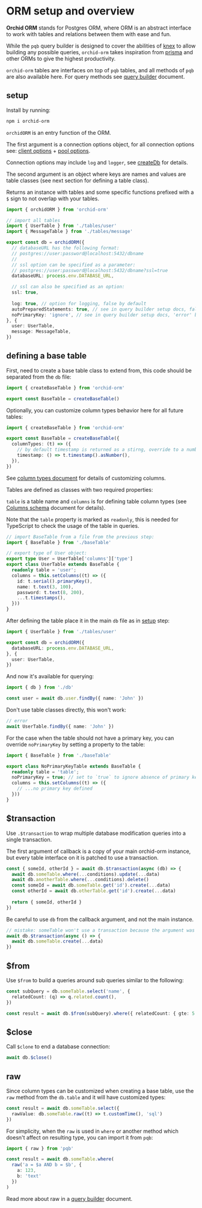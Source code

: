# ORM setup and overview

**Orchid ORM** stands for Postgres ORM, where ORM is an abstract interface to work with tables and relations between them with ease and fun.

While the `pqb` query builder is designed to cover the abilities of [knex](https://knexjs.org) to allow building any possible queries,
`orchid-orm` takes inspiration from [prisma](https://prisma.io/) and other ORMs to give the highest productivity.

`orchid-orm` tables are interfaces on top of `pqb` tables, and all methods of `pqb` are also available here.
For query methods see [query builder](/guide/query-builder) document.

## setup

Install by running:

```sh
npm i orchid-orm
```

`orchidORM` is an entry function of the ORM.

The first argument is a connection options object, for all connection options see: [client options](https://node-postgres.com/api/client) + [pool options](https://node-postgres.com/api/pool).

Connection options may include `log` and `logger`, see [createDb](/guide/query-builder.html#createDb) for details.

The second argument is an object where keys are names and values are table classes (see next section for defining a table class).

Returns an instance with tables and some specific functions prefixed with a `$` sign to not overlap with your tables.

```ts
import { orchidORM } from 'orchid-orm'

// import all tables
import { UserTable } from './tables/user'
import { MessageTable } from './tables/message'

export const db = orchidORM({
  // databaseURL has the following format:
  // postgres://user:password@localhost:5432/dbname
  // 
  // ssl option can be specified as a parameter:
  // postgres://user:password@localhost:5432/dbname?ssl=true
  databaseURL: process.env.DATABASE_URL,

  // ssl can also be specified as an option:
  ssl: true,
  
  log: true, // option for logging, false by default
  autoPreparedStatements: true, // see in query builder setup docs, false by default
  noPrimaryKey: 'ignore', // see in query builder setup docs, 'error' by default
}, {
  user: UserTable,
  message: MessageTable,
})
```

## defining a base table

First, need to create a base table class to extend from, this code should be separated from the `db` file:

```ts
import { createBaseTable } from 'orchid-orm'

export const BaseTable = createBaseTable()
```

Optionally, you can customize column types behavior here for all future tables:

```ts
import { createBaseTable } from 'orchid-orm'

export const BaseTable = createBaseTable({
  columnTypes: (t) => ({
    // by default timestamp is returned as a stirng, override to a number
    timestamp: () => t.timestamp().asNumber(),
  }),
})
```

See [column types document](/guide/columns-overview.html#override-column-types) for details of customizing columns.

Tables are defined as classes with two required properties:

`table` is a table name and `columns` is for defining table column types (see [Columns schema](/guide/columns-overview) document for details).

Note that the `table` property is marked as `readonly`, this is needed for TypeScript to check the usage of the table in queries.

```ts
// import BaseTable from a file from the previous step:
import { BaseTable } from './baseTable'

// export type of User object:
export type User = UserTable['columns']['type']
export class UserTable extends BaseTable {
  readonly table = 'user';
  columns = this.setColumns((t) => ({
    id: t.serial().primaryKey(),
    name: t.text(3, 100),
    password: t.text(8, 200),
    ...t.timestamps(),
  }))
}
```

After defining the table place it in the main `db` file as in [setup](#setup) step:

```ts
import { UserTable } from './tables/user'

export const db = orchidORM({
  databaseURL: process.env.DATABASE_URL,
}, {
  user: UserTable,
})
```

And now it's available for querying:

```ts
import { db } from './db'

const user = await db.user.findBy({ name: 'John' })
```

Don't use table classes directly, this won't work:
```ts
// error
await UserTable.findBy({ name: 'John' })
```

For the case when the table should not have a primary key, you can override `noPrimaryKey` by setting a property to the table:

```ts
import { BaseTable } from './baseTable'

export class NoPrimaryKeyTable extends BaseTable {
  readonly table = 'table';
  noPrimaryKey = true; // set to `true` to ignore absence of primary key
  columns = this.setColumns((t) => ({
    // ...no primary key defined
  }))
}
```

## $transaction

Use `.$transaction` to wrap multiple database modification queries into a single transaction.

The first argument of callback is a copy of your main orchid-orm instance, but every table interface on it is patched to use a transaction.

```ts
const { someId, otherId } = await db.$transaction(async (db) => {
  await db.someTable.where(...conditions).update(...data)
  await db.anotherTable.where(...conditions).delete()
  const someId = await db.someTable.get('id').create(...data)
  const otherId = await db.otherTable.get('id').create(...data)
  
  return { someId, otherId }
})
```

Be careful to use `db` from the callback argument, and not the main instance.

```ts
// mistake: someTable won't use a transaction because the argument was forgotten.
await db.$transaction(async () => {
  await db.someTable.create(...data)
})
```

## $from

Use `$from` to build a queries around sub queries similar to the following:

```ts
const subQuery = db.someTable.select('name', {
  relatedCount: (q) => q.related.count(),
})

const result = await db.$from(subQuery).where({ relatedCount: { gte: 5 } }).limit(10)
```

## $close

Call `$clone` to end a database connection:

```ts
await db.$close()
```

## raw

Since column types can be customized when creating a base table, use the `raw` method from the `db.table` and it will have customized types:

```ts
const result = await db.someTable.select({
  rawValue: db.someTable.raw((t) => t.customTime(), 'sql')
})
```

For simplicity, when the `raw` is used in `where` or another method which doesn't affect on resulting type, you can import it from `pqb`:

```ts
import { raw } from 'pqb'

const result = await db.someTable.where(
  raw('a = $a AND b = $b', {
    a: 123,
    b: 'text'
  })
)
```

Read more about raw in a [query builder](/guide/query-builder#raw) document.
